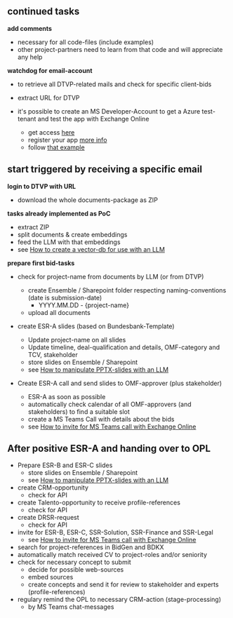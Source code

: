 ## continued tasks

**add comments** 

- necessary for all code-files (include examples) 
- other project-partners need to learn from that code and will appreciate any help

**watchdog for email-account**

- to retrieve all DTVP-related mails and check for specific client-bids
- extract URL for DTVP

- it's possible to create an MS Developer-Account to get a Azure test-tenant and test the app with Exchange Online
    - get access [here](https://learn.microsoft.com/de-de/office/developer-program/microsoft-365-developer-program)
    - register your app [more info](https://helpcenter.veeam.com/docs/vdcm365/userguide/check_perms_for_o365_exchange_api.html)
    - follow [that example](https://www.youtube.com/watch?app=desktop&v=bBslvqBCjAA&t=0s&ab_channel=SigmaCoding)

## start triggered by receiving a specific email

**login to DTVP with URL**
- download the whole documents-package as ZIP

**tasks already implemented as PoC**

- extract ZIP
- split documents & create embeddings
- feed the LLM with that embeddings
- see [How to create a vector-db for use with an LLM](https://github.com/pixegami)

**prepare first bid-tasks**

- check for project-name from documents by LLM (or from DTVP)
    - create Ensemble / Sharepoint folder respecting naming-conventions (date is submission-date)
        - YYYY.MM.DD - {project-name}
    - upload all documents

- create ESR-A slides (based on Bundesbank-Template)
    - Update project-name on all slides
    - Update timeline, deal-qualification and details, OMF-category and TCV, stakeholder
    - store slides on Ensemble / Sharepoint
    - see [How to manipulate PPTX-slides with an LLM](https://medium.com/@matteo28/how-to-generate-a-powerpoint-with-an-llm-3b0448a48125)

- Create ESR-A call and send slides to OMF-approver (plus stakeholder)
    - ESR-A as soon as possible
    - automatically check calendar of all OMF-approvers (and stakeholders) to find a suitable slot
    - create a MS Teams Call with details about the bids
    - see [How to invite for MS Teams call with Exchange Online](https://learn.microsoft.com/en-us/answers/questions/1328906/how-to-create-a-meetings-call-using-graph-api-in-p)

## After positive ESR-A and handing over to OPL

- Prepare ESR-B and ESR-C slides
    - store slides on Ensemble / Sharepoint
    - see [How to manipulate PPTX-slides with an LLM](https://medium.com/@matteo28/how-to-generate-a-powerpoint-with-an-llm-3b0448a48125)
- create CRM-opportunity
    - check for API
- create Talento-opportunity to receive profile-references
    - check for API
- create DRSR-request
    - check for API
- invite for ESR-B, ESR-C, SSR-Solution, SSR-Finance and SSR-Legal
    - see [How to invite for MS Teams call with Exchange Online](https://learn.microsoft.com/en-us/answers/questions/1328906/how-to-create-a-meetings-call-using-graph-api-in-p)
- search for project-references in BidGen and BDKX
- automatically match received CV to project-roles and/or seniority
- check for necessary concept to submit
    - decide for possible web-sources
    - embed sources
    - create concepts and send it for review to stakeholder and experts (profile-references)
- regulary remind the OPL to necessary CRM-action (stage-processing)
    - by MS Teams chat-messages